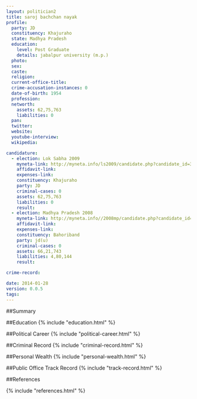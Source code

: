 ```yaml
---
layout: politician2
title: saroj bachchan nayak
profile: 
  party: JD
  constituency: Khajuraho
  state: Madhya Pradesh
  education: 
    level: Post Graduate
    details: jabalpur university (m.p.)
  photo: 
  sex: 
  caste: 
  religion: 
  current-office-title: 
  crime-accusation-instances: 0
  date-of-birth: 1954
  profession: 
  networth: 
    assets: 62,75,763
    liabilities: 0
  pan: 
  twitter: 
  website: 
  youtube-interview: 
  wikipedia: 

candidature: 
  - election: Lok Sabha 2009
    myneta-link: http://myneta.info/ls2009/candidate.php?candidate_id=3241
    affidavit-link: 
    expenses-link: 
    constituency: Khajuraho 
    party: JD
    criminal-cases: 0
    assets: 62,75,763
    liabilities: 0
    result:  
  - election: Madhya Pradesh 2008
    myneta-link: http://myneta.info//2008mp/candidate.php?candidate_id=916
    affidavit-link: 
    expenses-link: 
    constituency: Bahoriband 
    party: jd(u)
    criminal-cases: 0
    assets: 66,21,743
    liabilities: 4,80,144
    result:  

crime-record: 

date: 2014-01-28
version: 0.0.5
tags: 
---
```

##Summary


##Education
{% include "education.html" %}


##Political Career
{% include "political-career.html" %}


##Criminal Record
{% include "criminal-record.html" %}


##Personal Wealth
{% include "personal-wealth.html" %}


##Public Office Track Record
{% include "track-record.html" %}


##References


{% include "references.html" %}